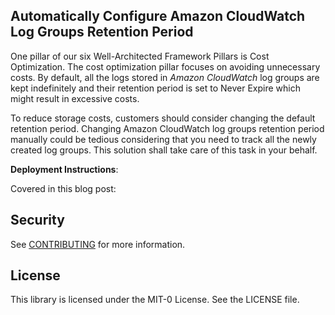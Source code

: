 ## Automatically Configure Amazon CloudWatch Log Groups Retention Period

One pillar of our six Well-Architected Framework Pillars is Cost Optimization. The cost optimization pillar focuses on avoiding unnecessary costs. By default, all the logs stored in *Amazon CloudWatch* log groups are kept indefinitely and their retention period is set to Never Expire which might result in excessive costs.
 
To reduce storage costs, customers should consider changing the default retention period. Changing Amazon CloudWatch log groups retention period manually could be tedious considering that you need to track all the newly created log groups. This solution shall take care of this task in your behalf.

**Deployment Instructions**: 

Covered in this blog post:

## Security

See [CONTRIBUTING](CONTRIBUTING.md#security-issue-notifications) for more information.

## License

This library is licensed under the MIT-0 License. See the LICENSE file.

